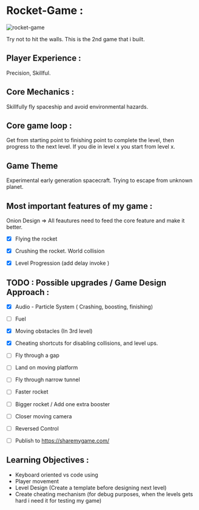 # Rocket-Game :
![rocket-game](https://user-images.githubusercontent.com/69651222/110243618-3c4ff280-7f6c-11eb-89ae-2af2369e12ec.png)

Try not to hit the walls. This is the 2nd game that i built.

## Player Experience :

Precision, Skillful.

## Core Mechanics :

Skillfully fly spaceship and avoid environmental hazards.

## Core game loop :

Get from starting point to finishing point to complete the level, then progress to the next level.
If you die in level x you start from level x.

## Game Theme

Experimental early generation spacecraft. Trying to escape from unknown planet.


## Most important features of my game :

Onion Design => All feautures need to feed the core feature and make it better.

- [x] Flying the rocket
- [x] Crushing the rocket. World collision
- [x] Level Progression (add delay invoke )


## TODO : Possible upgrades / Game Design Approach :
- [x] Audio - Particle System ( Crashing, boosting, finishing)
- [ ] Fuel
- [x] Moving obstacles (In 3rd level)
- [x] Cheating shortcuts for disabling collisions, and level ups.
- [ ] Fly through a gap
- [ ] Land on moving platform
- [ ] Fly through narrow tunnel
- [ ] Faster rocket
- [ ] Bigger rocket / Add one extra booster
- [ ] Closer moving camera
- [ ] Reversed Control

- [ ] Publish to https://sharemygame.com/

## Learning Objectives :

-  Keyboard oriented vs code using
-  Player movement
-  Level Design (Create a template before designing next level)
-  Create cheating mechanism (for debug purposes, when the levels gets hard i need it for testing my game)
